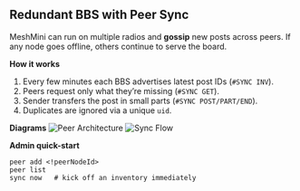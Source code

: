 ## Redundant BBS with Peer Sync

MeshMini can run on multiple radios and **gossip** new posts across peers. If any node goes offline, others continue to serve the board.

**How it works**
1. Every few minutes each BBS advertises latest post IDs (`#SYNC INV`).  
2. Peers request only what they’re missing (`#SYNC GET`).  
3. Sender transfers the post in small parts (`#SYNC POST/PART/END`).  
4. Duplicates are ignored via a unique `uid`.

**Diagrams**
![Peer Architecture](docs/diagrams/peer_architecture_brand.png)
![Sync Flow](docs/diagrams/peer_sequence_brand.png)

**Admin quick-start**
```text
peer add <!peerNodeId>
peer list
sync now   # kick off an inventory immediately
```
